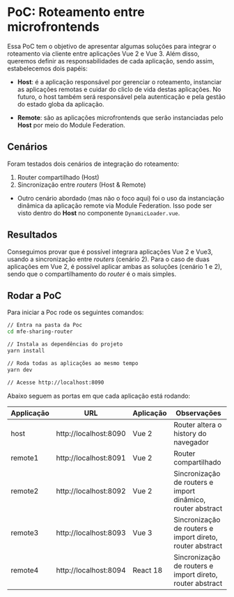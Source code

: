 # PoC: Roteamento entre microfrontends
Essa PoC tem o objetivo de apresentar algumas soluções para integrar o roteamento via cliente entre aplicações Vue 2 e Vue 3. Além disso, queremos definir as responsabilidades de cada aplicação, sendo assim, estabelecemos dois papéis:

- **Host**: é a aplicação responsável por gerenciar o roteamento, instanciar as aplicações remotas e cuidar do cliclo de vida destas aplicações. No futuro, o host também será responsável pela autenticação e pela gestão do estado globa da aplicação.

- **Remote**: são as aplicações microfrontends que serão instanciadas pelo **Host** por meio do Module Federation.

## Cenários

Foram testados dois cenários de integração do roteamento:

1. Router compartilhado (Host)
2. Sincronização entre _routers_ (Host & Remote)

* Outro cenário abordado (mas não o foco aqui) foi o uso da instanciação dinâmica da aplicação remote via Module Federation. Isso pode ser visto dentro do **Host** no componente `DynamicLoader.vue`.

## Resultados

Conseguimos provar que é possível integrara aplicações Vue 2 e Vue3, usando a sincronização entre _routers_ (cenário 2). Para o caso de duas aplicações em Vue 2, é possível aplicar ambas as soluções (cenário 1 e 2), sendo que o compartilhamento do _router_ é o mais simples.

## Rodar a PoC

Para iniciar a Poc rode os seguintes comandos:

```bash
// Entra na pasta da Poc
cd mfe-sharing-router

// Instala as dependências do projeto
yarn install

// Roda todas as aplicações ao mesmo tempo
yarn dev

// Acesse http://localhost:8090
```

Abaixo seguem as portas em que cada aplicação está rodando:

| Applicação | URL                   | Aplicação | Observações                                |
|------------|-----------------------|-----------|--------------------------------------------|
| host       | http://localhost:8090 | Vue 2     | Router altera o history do navegador       |
| remote1    | http://localhost:8091 | Vue 2     | Router compartilhado                       |
| remote2    | http://localhost:8092 | Vue 2     | Sincronização de routers e import dinâmico, router abstract |
| remote3    | http://localhost:8093 | Vue 3     | Sincronização de routers e import direto, router abstract   |
| remote4    | http://localhost:8094 | React 18  | Sincronização de routers e import direto, router abstract   |
